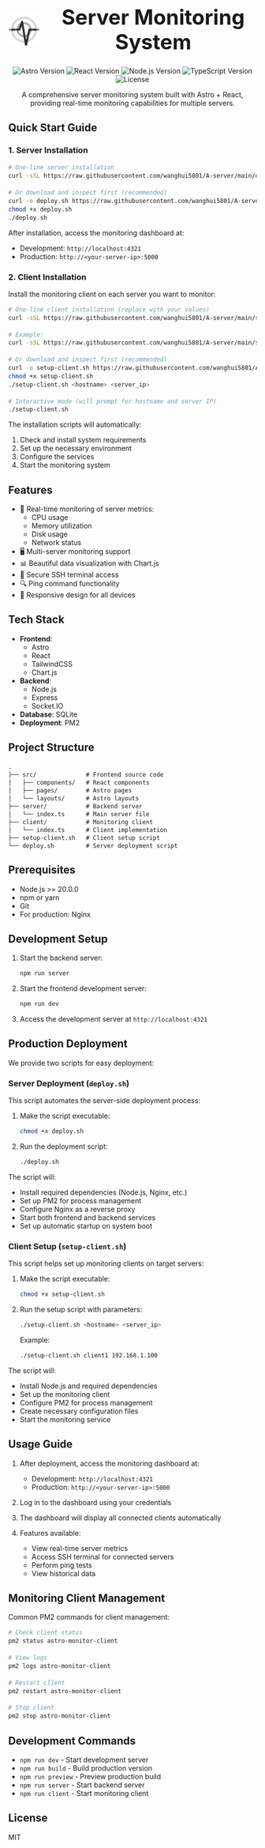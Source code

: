<div align="center">
  <div style="display: flex; align-items: center; justify-content: center; gap: 20px; margin-bottom: 24px;">
    <img src="./public/monitor-icon.svg" width="64" height="64" alt="Server Monitor Icon" style="min-width: 64px;" />
    <h1 style="margin: 0; font-size: 42px; line-height: 1.2;">Server Monitoring System</h1>
  </div>

  <p>
    <img src="https://img.shields.io/badge/Astro-3.0+-blueviolet.svg?logo=astro" alt="Astro Version" />
    <img src="https://img.shields.io/badge/React-18.0+-blue.svg?logo=react" alt="React Version" />
    <img src="https://img.shields.io/badge/Node.js-20.0+-green.svg?logo=node.js" alt="Node.js Version" />
    <img src="https://img.shields.io/badge/TypeScript-5.0+-blue.svg?logo=typescript" alt="TypeScript Version" />
    <img src="https://img.shields.io/badge/License-MIT-yellow.svg" alt="License" />
  </p>
  
  <p>A comprehensive server monitoring system built with Astro + React, providing real-time monitoring capabilities for multiple servers.</p>
</div>

## Quick Start Guide

### 1. Server Installation

```bash
# One-line server installation
curl -sSL https://raw.githubusercontent.com/wanghui5801/A-server/main/deploy.sh | bash

# Or download and inspect first (recommended)
curl -o deploy.sh https://raw.githubusercontent.com/wanghui5801/A-server/main/deploy.sh
chmod +x deploy.sh
./deploy.sh
```

After installation, access the monitoring dashboard at:
- Development: `http://localhost:4321`
- Production: `http://<your-server-ip>:5000`

### 2. Client Installation

Install the monitoring client on each server you want to monitor:

```bash
# One-line client installation (replace with your values)
curl -sSL https://raw.githubusercontent.com/wanghui5801/A-server/main/setup-client.sh | bash -s -- <hostname> <server_ip>

# Example:
curl -sSL https://raw.githubusercontent.com/wanghui5801/A-server/main/setup-client.sh | bash -s -- client1 192.168.1.100

# Or download and inspect first (recommended)
curl -o setup-client.sh https://raw.githubusercontent.com/wanghui5801/A-server/main/setup-client.sh
chmod +x setup-client.sh
./setup-client.sh <hostname> <server_ip>

# Interactive mode (will prompt for hostname and server IP)
./setup-client.sh
```

The installation scripts will automatically:
1. Check and install system requirements
2. Set up the necessary environment
3. Configure the services
4. Start the monitoring system

## Features

- 🔄 Real-time monitoring of server metrics:
  - CPU usage
  - Memory utilization
  - Disk usage
  - Network status
- 🖥️ Multi-server monitoring support
- 📊 Beautiful data visualization with Chart.js
- 🔐 Secure SSH terminal access
- 🔍 Ping command functionality
- 📱 Responsive design for all devices

## Tech Stack

- **Frontend**: 
  - Astro
  - React
  - TailwindCSS
  - Chart.js
- **Backend**: 
  - Node.js
  - Express
  - Socket.IO
- **Database**: SQLite
- **Deployment**: PM2

## Project Structure

```
.
├── src/              # Frontend source code
│   ├── components/   # React components
│   ├── pages/        # Astro pages
│   └── layouts/      # Astro layouts
├── server/           # Backend server
│   └── index.ts      # Main server file
├── client/           # Monitoring client
│   └── index.ts      # Client implementation
├── setup-client.sh   # Client setup script
└── deploy.sh         # Server deployment script
```

## Prerequisites

- Node.js >= 20.0.0
- npm or yarn
- Git
- For production: Nginx

## Development Setup

1. Start the backend server:
   ```bash
   npm run server
   ```

2. Start the frontend development server:
   ```bash
   npm run dev
   ```

3. Access the development server at `http://localhost:4321`

## Production Deployment

We provide two scripts for easy deployment:

### Server Deployment (`deploy.sh`)

This script automates the server-side deployment process:

1. Make the script executable:
   ```bash
   chmod +x deploy.sh
   ```

2. Run the deployment script:
   ```bash
   ./deploy.sh
   ```

The script will:
- Install required dependencies (Node.js, Nginx, etc.)
- Set up PM2 for process management
- Configure Nginx as a reverse proxy
- Start both frontend and backend services
- Set up automatic startup on system boot

### Client Setup (`setup-client.sh`)

This script helps set up monitoring clients on target servers:

1. Make the script executable:
   ```bash
   chmod +x setup-client.sh
   ```

2. Run the setup script with parameters:
   ```bash
   ./setup-client.sh <hostname> <server_ip>
   ```
   Example:
   ```bash
   ./setup-client.sh client1 192.168.1.100
   ```

The script will:
- Install Node.js and required dependencies
- Set up the monitoring client
- Configure PM2 for process management
- Create necessary configuration files
- Start the monitoring service

## Usage Guide

1. After deployment, access the monitoring dashboard at:
   - Development: `http://localhost:4321`
   - Production: `http://<your-server-ip>:5000`

2. Log in to the dashboard using your credentials

3. The dashboard will display all connected clients automatically

4. Features available:
   - View real-time server metrics
   - Access SSH terminal for connected servers
   - Perform ping tests
   - View historical data

## Monitoring Client Management

Common PM2 commands for client management:

```bash
# Check client status
pm2 status astro-monitor-client

# View logs
pm2 logs astro-monitor-client

# Restart client
pm2 restart astro-monitor-client

# Stop client
pm2 stop astro-monitor-client
```

## Development Commands

- `npm run dev` - Start development server
- `npm run build` - Build production version
- `npm run preview` - Preview production build
- `npm run server` - Start backend server
- `npm run client` - Start monitoring client

## License

MIT
